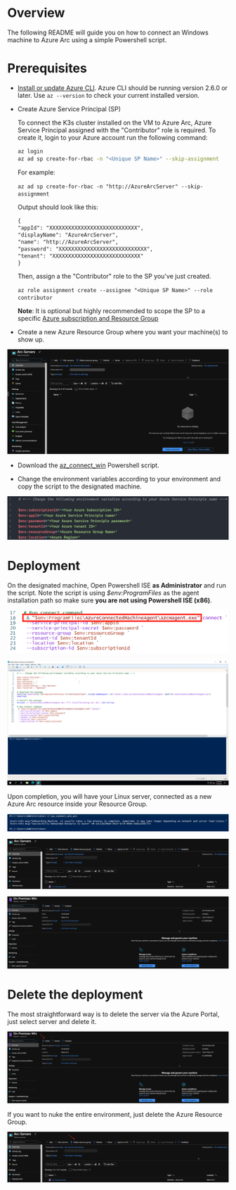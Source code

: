 # Overview

The following README will guide you on how to connect an Windows machine to Azure Arc using a simple Powershell script.

# Prerequisites

* [Install or update Azure CLI](https://docs.microsoft.com/en-us/cli/azure/install-azure-cli?view=azure-cli-latest). Azure CLI should be running version 2.6.0 or later. Use ```az --version``` to check your current installed version.

* Create Azure Service Principal (SP)   

    To connect the K3s cluster installed on the VM to Azure Arc, Azure Service Principal assigned with the "Contributor" role is required. To create it, login to your Azure account run the following command:

    ```bash
    az login
    az ad sp create-for-rbac -n "<Unique SP Name>" --skip-assignment
    ```

    For example:

    ```az ad sp create-for-rbac -n "http://AzureArcServer" --skip-assignment```

    Output should look like this:
    ```
    {
    "appId": "XXXXXXXXXXXXXXXXXXXXXXXXXXXX",
    "displayName": "AzureArcServer",
    "name": "http://AzureArcServer",
    "password": "XXXXXXXXXXXXXXXXXXXXXXXXXXXX",
    "tenant": "XXXXXXXXXXXXXXXXXXXXXXXXXXXX"
    }
    ```

    Then, assign a the "Contributor" role to the SP you've just created.

    ```az role assignment create --assignee "<Unique SP Name>" --role contributor```
    
    **Note**: It is optional but highly recommended to scope the SP to a specific [Azure subscription and Resource Group](https://docs.microsoft.com/en-us/cli/azure/ad/sp?view=azure-cli-latest)

* Create a new Azure Resource Group where you want your machine(s) to show up. 

![](../img/onboard_server_win/01.png)

* Download the [az_connect_win](../scripts/az_connect_win.ps1) Powershell script.

* Change the environment variables according to your environment and copy the script to the designated machine.

![](../img/onboard_server_win/02.png)

# Deployment

On the designated machine, Open Powershell ISE **as Administrator** and run the script. Note the script is using *$env:ProgramFiles* as the agent installation path so make sure **you are not using Powershell ISE (x86)**.

![](../img/onboard_server_win/03.png)

![](../img/onboard_server_win/04.png)

Upon completion, you will have your Linux server, connected as a new Azure Arc resource inside your Resource Group. 

![](../img/onboard_server_win/05.png)

![](../img/onboard_server_win/06.png)

![](../img/onboard_server_win/07.png)

# Delete the deployment

The most straightforward way is to delete the server via the Azure Portal, just select server and delete it. 

![](../img/onboard_server_win/08.png)

If you want to nuke the entire environment, just delete the Azure Resource Group.

![](../img/onboard_server_win/09.png)
